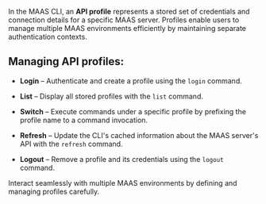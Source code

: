 In the MAAS CLI, an **API profile** represents a stored set of credentials and connection details for a specific MAAS server. Profiles enable users to manage multiple MAAS environments efficiently by maintaining separate authentication contexts.

## Managing API profiles:

- **Login** – Authenticate and create a profile using the `login` command.

- **List** – Display all stored profiles with the `list` command.

- **Switch** – Execute commands under a specific profile by prefixing the profile name to a command invocation.

- **Refresh** – Update the CLI's cached information about the MAAS server's API with the `refresh` command.

- **Logout** – Remove a profile and its credentials using the `logout` command.

Interact seamlessly with multiple MAAS environments by defining and managing profiles carefully.

